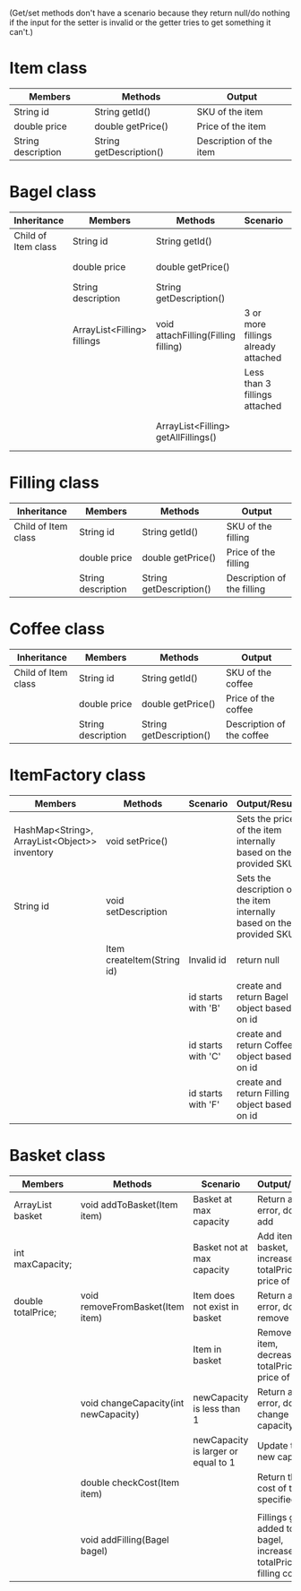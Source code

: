 (Get/set methods don't have a scenario because they return null/do nothing if the input for the setter is invalid or the getter tries to get something it can't.)

# Item class

| Members            | Methods                 | Output                 |
|--------------------|-------------------------|------------------------|
| String id          | String getId()          | SKU of the item        |
| double price       | double getPrice()       | Price of the item      |
| String description | String getDescription() | Description of the item |

# Bagel class

| Inheritance         | Members                      | Methods                               | Scenario                            | Result/Output                          |
|---------------------|------------------------------|---------------------------------------|-------------------------------------|----------------------------------------|
| Child of Item class | String id                    | String getId()                        |                                     | SKU of the bagel                       |
|                     | double price                 | double getPrice()                     |                                     | Price of the bagel                     |
|                     | String description           | String getDescription()               |                                     | Description of the bagel               |
|                     | ArrayList\<Filling> fillings | void attachFilling(Filling filling)   | 3 or more fillings already attached | Return an error, don't add the filling |
|                     |                              |                                       | Less than 3 fillings attached       | Add filling to fillings ArrayList      |
|                     |                              | ArrayList\<Filling> getAllFillings()  |                                     | All fillings attached to the bagel     |

# Filling class

| Inheritance         | Members            | Methods                 | Output                      |
|---------------------|--------------------|-------------------------|-----------------------------|
| Child of Item class | String id          | String getId()          | SKU of the filling          |
|                     | double price       | double getPrice()       | Price of the filling        |
|                     | String description | String getDescription() | Description of the filling  |

# Coffee class


| Inheritance         | Members            | Methods                 | Output                    |
|---------------------|--------------------|-------------------------|---------------------------|
| Child of Item class | String id          | String getId()          | SKU of the coffee         |
|                     | double price       | double getPrice()       | Price of the coffee       |
|                     | String description | String getDescription() | Description of the coffee |

# ItemFactory class


| Members                                         | Methods                    | Scenario             | Output/Result                                                         |
|-------------------------------------------------|----------------------------|----------------------|-----------------------------------------------------------------------|
| HashMap\<String>, ArrayList\<Object>> inventory | void setPrice()            |                      | Sets the price of the item internally based on the provided SKU       |
| String id                                       | void setDescription        |                      | Sets the description of the item internally based on the provided SKU |
|                                                 | Item createItem(String id) | Invalid id           | return null                                                           |
|                                                 |                            | id starts with 'B'   | create and return Bagel object based on id                            |
|                                                 |                            | id starts with 'C'   | create and return Coffee object based on id                           |
|                                                 |                            | id starts with 'F'   | create and return Filling object based on id                          |


# Basket class


| Members                | Methods                              | Scenario                            | Output/Result                                                     |
|------------------------|--------------------------------------|-------------------------------------|-------------------------------------------------------------------|
| ArrayList<Item> basket | void addToBasket(Item item)          | Basket at max capacity              | Return an error, don't add                                        |
| int maxCapacity;       |                                      | Basket not at max capacity          | Add item to basket, increase totalPrice by price of item          |
| double totalPrice;     | void removeFromBasket(Item item)     | Item does not exist in basket       | Return an error, don't remove                                     |
|                        |                                      | Item in basket                      | Remove the item, decrease total totalPrice by price of item       |
|                        | void changeCapacity(int newCapacity) | newCapacity is less than 1          | Return an error, don't change capacity                            |
|                        |                                      | newCapacity is larger or equal to 1 | Update to new capacity                                            |
|                        | double checkCost(Item item)          |                                     | Return the cost of the specified item                             |
|                        |                                      |                                     |                                                                   |
|                        | void addFilling(Bagel bagel)         |                                     | Fillings gets added to bagel, increase totalPrice by filling cost |
